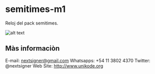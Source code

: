# semitimes-m1

Reloj del pack semitimes.

![alt text](https://github.com/nextsigner/semitimes-m1/blob/master/sreenshot.png?raw=true "Screenshot")

## Màs informaciòn

E-mail: nextsigner@gmail.com
Whatsapps: +54 11 3802 4370
Twitter: @nextsigner
Web Site: http://www.unikode.org
